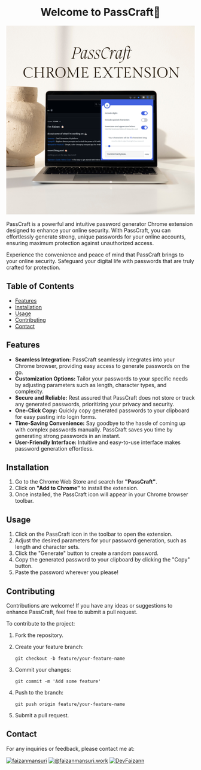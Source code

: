  <h1 align="center">Welcome to PassCraft🔑</h1>

 ![Web1](images/Web1.png)

PassCraft is a powerful and intuitive password generator Chrome extension designed to enhance your online security. With PassCraft, you can effortlessly generate strong, unique passwords for your online accounts, ensuring maximum protection against unauthorized access.

Experience the convenience and peace of mind that PassCraft brings to your online security. Safeguard your digital life with passwords that are truly crafted for protection.


## Table of Contents
- [Features](#features)
- [Installation](#installation)
- [Usage](#usage)
- [Contributing](#contributing)
- [Contact](#contact)


## Features
- **Seamless Integration:** PassCraft seamlessly integrates into your Chrome browser, providing easy access to generate passwords on the go.
- **Customization Options:** Tailor your passwords to your specific needs by adjusting parameters such as length, character types, and complexity.
- **Secure and Reliable:** Rest assured that PassCraft does not store or track any generated passwords, prioritizing your privacy and security.
- **One-Click Copy:** Quickly copy generated passwords to your clipboard for easy pasting into login forms.
- **Time-Saving Convenience:** Say goodbye to the hassle of coming up with complex passwords manually. PassCraft saves you time by generating strong passwords in an instant.
- **User-Friendly Interface:** Intuitive and easy-to-use interface makes password generation effortless.


## Installation
1. Go to the Chrome Web Store and search for **"PassCraft"**.
2. Click on **"Add to Chrome"** to install the extension.
3. Once installed, the PassCraft icon will appear in your Chrome browser toolbar.


## Usage
1. Click on the PassCraft icon in the toolbar to open the extension.
2. Adjust the desired parameters for your password generation, such as length and character sets.
3. Click the "Generate" button to create a random password.
4. Copy the generated password to your clipboard by clicking the "Copy" button.
5. Paste the password wherever you please!


## Contributing
Contributions are welcome! If you have any ideas or suggestions to enhance PassCraft, feel free to submit a pull request.

To contribute to the project:
1. Fork the repository.
2. Create your feature branch:
   
   ```
   git checkout -b feature/your-feature-name
   ```
3. Commit your changes:
   
   ```
   git commit -m 'Add some feature'
   ```
4. Push to the branch:
   
   ```
   git push origin feature/your-feature-name
   ```
5. Submit a pull request.

   
## Contact
For any inquiries or feedback, please contact me at:
<p align="left">
<a href="https://linkedin.com/in/faizanmansuri" target="blank"><img align="center" src="https://raw.githubusercontent.com/rahuldkjain/github-profile-readme-generator/master/src/images/icons/Social/linked-in-alt.svg" alt="faizanmansuri" height="30" width="40" /></a>
<a href="https://medium.com/@faizanmansuri.work" target="blank"><img align="center" src="https://raw.githubusercontent.com/rahuldkjain/github-profile-readme-generator/master/src/images/icons/Social/medium.svg" alt="@faizanmansuri.work" height="30" width="40" /></a> <a href="https://twitter.com/DevFaizann" target="blank"><img align="center" src="https://raw.githubusercontent.com/rahuldkjain/github-profile-readme-generator/master/src/images/icons/Social/twitter.svg" alt="DevFaizann" height="30" width="40"></a>
</p>
